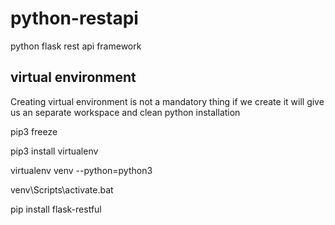 # python-restapi
 python flask rest api framework<br>

<h2>virtual environment</h2>
<p>Creating virtual environment is not a mandatory thing if we create it will give us an separate workspace and clean python installation<br></p>
<p>pip3 freeze<br>

pip3 install virtualenv<br>

virtualenv venv --python=python3<br>

venv\Scripts\activate.bat<br>

pip install flask-restful<br>  </p>
